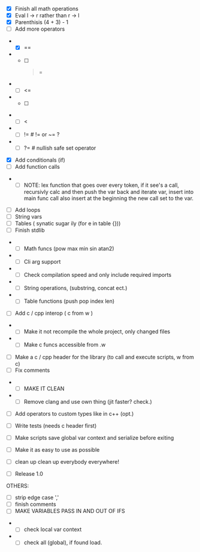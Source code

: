 - [x] Finish all math operations
- [x] Eval l -> r rather than r -> l
- [x] Parenthisis (4 + 3) - 1 
- [ ] Add more operators
- - [x] ==
- - [ ] >=
- - [ ] <=
- - [ ] >
- - [ ] <
- - [ ] != # != or ~= ?
- - [ ] ?= # nullish safe set operator

- [x] Add conditionals (if)
- [ ] Add function calls
- - [ ] NOTE: lex function that goes over every token, if it see's a call, recursivly calc and then push the var back and iterate var, insert into main func call also insert at the beginning the new call set to the var. 
- [ ] Add loops
- [ ] String vars
- [ ] Tables ( synatic sugar ily (for e in table {})) 
- [ ] Finish stdlib
- - [ ] Math funcs (pow max min sin atan2)
- - [ ] Cli arg support
- - [ ] Check compilation speed and only include required imports
- - [ ] String operations, (substring, concat ect.)
- - [ ] Table functions (push pop index len)
- [ ] Add c / cpp interop ( c from w )
- - [ ] Make it not recompile the whole project, only changed files
- - [ ] Make c funcs accessible from .w
- [ ] Make a c / cpp header for the library (to call and execute scripts, w from c)
- [ ] Fix comments
- - [ ] MAKE IT CLEAN
- - [ ] Remove clang and use own thing (jit faster? check.)
- [ ] Add operators to custom types like in c++ (opt.)
- [ ] Write tests (needs c header first)
- [ ] Make scripts save global var context and serialize before exiting 

- [ ] Make it as easy to use as possible
- [ ] clean up clean up everybody everywhere!
- [ ] Release 1.0


OTHERS:
- [ ] strip edge case ','
- [ ] finish comments
- [ ] MAKE VARIABLES PASS IN AND OUT OF IFS
- - [ ] check local var context
- - [ ] check all (global), if found load.